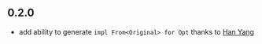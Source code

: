 ## 0.2.0
* add ability to generate `impl From<Original> for Opt` thanks to [Han Yang](https://github.com/billythedummy)
